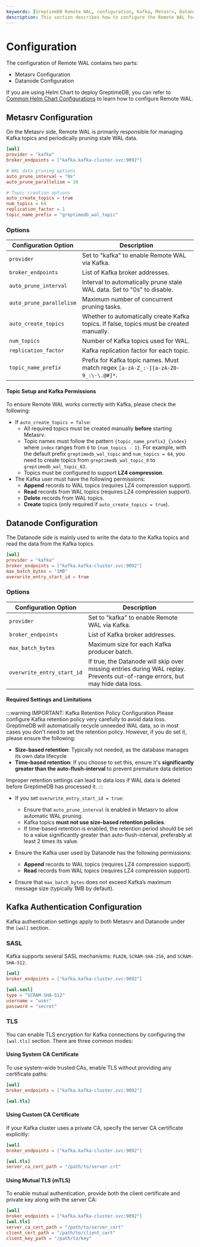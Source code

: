 ```yaml
---
keywords: [GreptimeDB Remote WAL, configuration, Kafka, Metasrv, Datanode, GreptimeDB]
description: This section describes how to configure the Remote WAL for GreptimeDB Cluster.
---
```

# Configuration

The configuration of Remote WAL contains two parts:

- Metasrv Configuration
- Datanode Configuration

If you are using Helm Chart to deploy GreptimeDB, you can refer to [Common Helm Chart Configurations](/user-guide/deployments-administration/deploy-on-kubernetes/common-helm-chart-configurations.md) to learn how to configure Remote WAL.

## Metasrv Configuration

On the Metasrv side, Remote WAL is primarily responsible for managing Kafka topics and periodically pruning stale WAL data.

```toml
[wal]
provider = "kafka"
broker_endpoints = ["kafka.kafka-cluster.svc:9092"]

# WAL data pruning options
auto_prune_interval = "0s"
auto_prune_parallelism = 10

# Topic creation options
auto_create_topics = true
num_topics = 64
replication_factor = 1
topic_name_prefix = "greptimedb_wal_topic"
```

### Options

| Configuration Option     | Description                                                                              |
| ------------------------ | ---------------------------------------------------------------------------------------- |
| `provider`               | Set to "kafka" to enable Remote WAL via Kafka.                                           |
| `broker_endpoints`       | List of Kafka broker addresses.                                                          |
| `auto_prune_interval`    | Interval to automatically prune stale WAL data. Set to "0s" to disable.                  |
| `auto_prune_parallelism` | Maximum number of concurrent pruning tasks.                                              |
| `auto_create_topics`     | Whether to automatically create Kafka topics. If false, topics must be created manually. |
| `num_topics`             | Number of Kafka topics used for WAL.                                                     |
| `replication_factor`     | Kafka replication factor for each topic.                                                 |
| `topic_name_prefix`      | Prefix for Kafka topic names. Must match regex `[a-zA-Z_:-][a-zA-Z0-9_:\-\.@#]*`.        |

#### Topic Setup and Kafka Permissions 

To ensure Remote WAL works correctly with Kafka, please check the following:

- If `auto_create_topics = false`:
  - All required topics must be created manually **before** starting Metasrv.
  - Topic names must follow the pattern `{topic_name_prefix}_{index}` where `index` ranges from `0` to `{num_topics - 1}`. For example, with the default prefix `greptimedb_wal_topic` and `num_topics = 64`, you need to create topics from `greptimedb_wal_topic_0` to `greptimedb_wal_topic_63`.
  - Topics must be configured to support **LZ4 compression**.
- The Kafka user must have the following permissions:
  - **Append** records to WAL topics (requires LZ4 compression support).
  - **Read** records from WAL topics (requires LZ4 compression support).
  - **Delete** records from WAL topics.
  - **Create** topics (only required if `auto_create_topics = true`).

## Datanode Configuration

The Datanode side is mainly used to write the data to the Kafka topics and read the data from the Kafka topics.

```toml
[wal]
provider = "kafka"
broker_endpoints = ["kafka.kafka-cluster.svc:9092"]
max_batch_bytes = "1MB"
overwrite_entry_start_id = true
```

### Options

| Configuration Option       | Description                                                                                                                   |
| -------------------------- | ----------------------------------------------------------------------------------------------------------------------------- |
| `provider`                 | Set to "kafka" to enable Remote WAL via Kafka.                                                                                |
| `broker_endpoints`         | List of Kafka broker addresses.                                                                                               |
| `max_batch_bytes`          | Maximum size for each Kafka producer batch.                                                                                   |
| `overwrite_entry_start_id` | If true, the Datanode will skip over missing entries during WAL replay. Prevents out-of-range errors, but may hide data loss. |


#### Required Settings and Limitations

:::warning IMPORTANT: Kafka Retention Policy Configuration
Please configure Kafka retention policy very carefully to avoid data loss. GreptimeDB will automatically recycle unneeded WAL data, so in most cases you don't need to set the retention policy. However, if you do set it, please ensure the following:

- **Size-based retention**: Typically not needed, as the database manages its own data lifecycle
- **Time-based retention**: If you choose to set this, ensure it's **significantly greater than the auto-flush-interval** to prevent premature data deletion

Improper retention settings can lead to data loss if WAL data is deleted before GreptimeDB has processed it.
:::

- If you set `overwrite_entry_start_id = true`:
  - Ensure that `auto_prune_interval` is enabled in Metasrv to allow automatic WAL pruning.
  - Kafka topics **must not use size-based retention policies**.
  - If time-based retention is enabled, the retention period should be set to a value significantly greater than auto-flush-interval, preferably at least 2 times its value.

- Ensure the Kafka user used by Datanode has the following permissions:
  - **Append** records to WAL topics (requires LZ4 compression support).
  - **Read** records from WAL topics (requires LZ4 compression support).
- Ensure that `max_batch_bytes` does not exceed Kafka’s maximum message size (typically 1MB by default).

## Kafka Authentication Configuration

Kafka authentication settings apply to both Metasrv and Datanode under the `[wal]` section.

### SASL

Kafka supports several SASL mechanisms: `PLAIN`, `SCRAM-SHA-256`, and `SCRAM-SHA-512`.

```toml
[wal]
broker_endpoints = ["kafka.kafka-cluster.svc:9092"]

[wal.sasl]
type = "SCRAM-SHA-512"
username = "user"
password = "secret"
```

### TLS

You can enable TLS encryption for Kafka connections by configuring the `[wal.tls]` section. There are three common modes:

#### Using System CA Certificate

To use system-wide trusted CAs, enable TLS without providing any certificate paths:

```toml
[wal]
broker_endpoints = ["kafka.kafka-cluster.svc:9092"]

[wal.tls]
```

#### Using Custom CA Certificate

If your Kafka cluster uses a private CA, specify the server CA certificate explicitly:

```toml
[wal]
broker_endpoints = ["kafka.kafka-cluster.svc:9092"]

[wal.tls]
server_ca_cert_path = "/path/to/server.crt"
```

#### Using Mutual TLS (mTLS)

To enable mutual authentication, provide both the client certificate and private key along with the server CA:

```toml
[wal]
broker_endpoints = ["kafka.kafka-cluster.svc:9092"]
[wal.tls]
server_ca_cert_path = "/path/to/server_cert"
client_cert_path = "/path/to/client_cert"
client_key_path = "/path/to/key"
```

